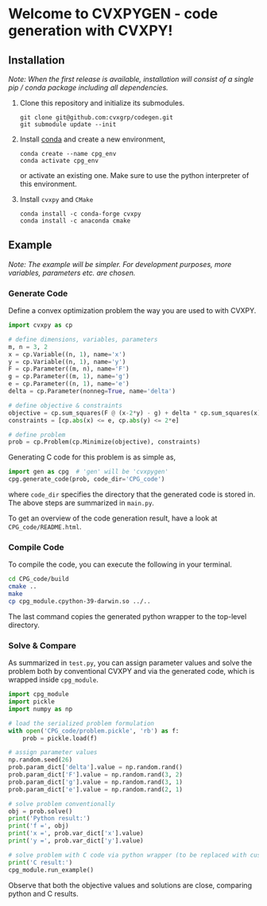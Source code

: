 
# Welcome to CVXPYGEN - code generation with CVXPY!

## Installation

*Note: When the first release is available, installation will consist of a single pip / conda package including all dependencies.*

1. Clone this repository and initialize its submodules.
   ```
   git clone git@github.com:cvxgrp/codegen.git
   git submodule update --init
    ```


2. Install [conda](https://docs.conda.io/en/latest/) and create a new environment,
    ```
    conda create --name cpg_env
    conda activate cpg_env
    ```
    or activate an existing one. Make sure to use the python interpreter of this environment.
   

3. Install ``cvxpy`` and ``CMake``
    ```
   conda install -c conda-forge cvxpy
   conda install -c anaconda cmake
   ```
   
## Example

*Note: The example will be simpler. For development purposes, more variables, parameters etc. are chosen.*

### Generate Code

Define a convex optimization problem the way you are used to with CVXPY.

```python
import cvxpy as cp

# define dimensions, variables, parameters
m, n = 3, 2
x = cp.Variable((n, 1), name='x')
y = cp.Variable((n, 1), name='y')
F = cp.Parameter((m, n), name='F')
g = cp.Parameter((m, 1), name='g')
e = cp.Parameter((n, 1), name='e')
delta = cp.Parameter(nonneg=True, name='delta')

# define objective & constraints
objective = cp.sum_squares(F @ (x-2*y) - g) + delta * cp.sum_squares(x)
constraints = [cp.abs(x) <= e, cp.abs(y) <= 2*e]

# define problem
prob = cp.Problem(cp.Minimize(objective), constraints)
```

Generating C code for this problem is as simple as,

```python
import gen as cpg  # 'gen' will be 'cvxpygen'
cpg.generate_code(prob, code_dir='CPG_code')
```

where ``code_dir`` specifies the directory that the generated code is stored in.
The above steps are summarized in ``main.py``.

To get an overview of the code generation result, have a look at `CPG_code/README.html`.

### Compile Code

To compile the code, you can execute the following in your terminal.

```bash
cd CPG_code/build
cmake ..
make
cp cpg_module.cpython-39-darwin.so ../..
```

The last command copies the generated python wrapper to the top-level directory.

### Solve & Compare

As summarized in ``test.py``, you can assign parameter values and solve the problem both by conventional CVXPY and via the generated code, which is wrapped inside ``cpg_module``.

```python
import cpg_module
import pickle
import numpy as np

# load the serialized problem formulation
with open('CPG_code/problem.pickle', 'rb') as f:
    prob = pickle.load(f)

# assign parameter values
np.random.seed(26)
prob.param_dict['delta'].value = np.random.rand()
prob.param_dict['F'].value = np.random.rand(3, 2)
prob.param_dict['g'].value = np.random.rand(3, 1)
prob.param_dict['e'].value = np.random.rand(2, 1)

# solve problem conventionally
obj = prob.solve()
print('Python result:')
print('f =', obj)
print('x =', prob.var_dict['x'].value)
print('y =', prob.var_dict['y'].value)

# solve problem with C code via python wrapper (to be replaced with custom solve method)
print('C result:')
cpg_module.run_example()
```

Observe that both the objective values and solutions are close, comparing python and C results.